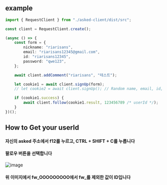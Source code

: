 ## example

```ts
import { RequestClient } from "./asked-client/dist/src";

const client = RequestClient.create();

(async () => {
    const form = {
        nickname: "riarisans",
        email: "riarisans12345@gmail.com",
        id: "riarisans12345",
        password: "qwe123",
    };

    await client.addComment("riarisans", "테스트");

    let cookie1 = await client.signUp(form);
    // let cookie2 = await client.signUp(); // Random name, email, id, password

    if (cookie1.success) {
        await client.follow(cookie1.result, 123456789 /* userId */);
    }
})();
```
## How to Get your userId
#### 자신의 asked 주소에서 f12를 누르고, CTRL + SHIFT + C를 누릅니다
#### 팔로우 버튼을 선택합니다
![image](https://user-images.githubusercontent.com/88186573/156020502-e28226d6-0ac4-4013-8e7b-88c1dd150026.png)
#### 위 이미지에서 fw_OOOOOOOOO에서 fw_를 제외한 값이 ID입니다
